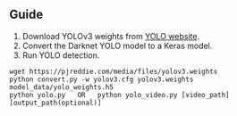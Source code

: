 ## Guide

1. Download YOLOv3 weights from [YOLO website](http://pjreddie.com/darknet/yolo/).
2. Convert the Darknet YOLO model to a Keras model.
3. Run YOLO detection.

```
wget https://pjreddie.com/media/files/yolov3.weights
python convert.py -w yolov3.cfg yolov3.weights model_data/yolo_weights.h5
python yolo.py   OR   python yolo_video.py [video_path] [output_path(optional)]
```
